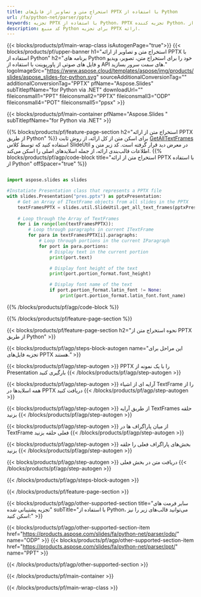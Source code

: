 ```yaml
---
title: استخراج متن و تصاویر از فایل‌های PPTX با استفاده از Python
url: /fa/python-net/parser/pptx/
keywords: تجزیه PPTX با استفاده از Python، PPTX تجزیه کننده Python، استخراج داده ها از PPTX در Python، استخراج متن از PPTX با استفاده از Python، استخراج تصاویر از PPTX با استفاده از Python
description: کد منبع Python برای تجزیه PPTX ارائه.
---
```


{{< blocks/products/pf/main-wrap-class isAutogenPage="true">}}
{{< blocks/products/pf/upper-banner h1="استخراج متن و تصاویر از ارائه PPTX با استفاده از Python" h2="برنامه های Python خود را برای استخراج متن، تصویر، ویدیو و فایل های صوتی از پاورپوینت با استفاده از API های سمت سرور بسازید." logoImageSrc="https://www.aspose.cloud/templates/aspose/img/products/slides/aspose_slides-for-python.svg" sourceAdditionalConversionTag="" additionalConversionTag="PPTX" pfName="Aspose.Slides" subTitlepfName="for Python via .NET" downloadUrl="" fileiconsmall1="PPT" fileiconsmall2="PPTX" fileiconsmall3="ODP" fileiconsmall4="POT" fileiconsmall5="ppsx" >}}

{{< blocks/products/pf/main-container pfName="Aspose.Slides " subTitlepfName="for Python via .NET" >}}

{{% blocks/products/pf/feature-page-section  h2="استخراج متن از ارائه PPTX از طریق Python" %}}
برای اسکن متن از کل ارائه، از روش ثابت [GetAllTextFrames](https://reference.aspose.com/slides/python-net/aspose.slides.util/slideutil/) استفاده کنید که توسط کلاس SlideUtil در معرض دید قرار گرفته است. کد زیر متن و اطلاعات قالب‌بندی ارائه، از جمله اسلایدهای اصلی را اسکن می‌کند.
{{% blocks/products/pf/agp/code-block title="استخراج متن از ارائه PPTX با استفاده از Python" offSpacer="true" %}}

```py

import aspose.slides as slides

#Instatiate Presentation class that represents a PPTX file
with slides.Presentation("pres.pptx") as pptxPresentation:
    # Get an Array of ITextFrame objects from all slides in the PPTX
    textFramesPPTX = slides.util.SlideUtil.get_all_text_frames(pptxPresentation, True)
    
    # Loop through the Array of TextFrames
    for i in range(len(textFramesPPTX)):
	    # Loop through paragraphs in current ITextFrame
        for para in textFramesPPTX[i].paragraphs:
            # Loop through portions in the current IParagraph
            for port in para.portions:
			    # Display text in the current portion
                print(port.text)

    			# Display font height of the text
                print(port.portion_format.font_height)

			    # Display font name of the text
                if port.portion_format.latin_font != None:
                    print(port.portion_format.latin_font.font_name)
```

{{% /blocks/products/pf/agp/code-block %}}

{{% /blocks/products/pf/feature-page-section %}}

{{< blocks/products/pf/feature-page-section  h2="نحوه استخراج متن از PPTX از طریق Python" >}}

{{< blocks/products/pf/agp/steps-block-autogen name="این مراحل برای تجزیه فایل‌های PPTX هستند." >}}

{{< blocks/products/pf/agp/step-autogen >}}
PPTX را با یک نمونه از Presentation بارگیری کنید
{{< /blocks/products/pf/agp/step-autogen >}}

{{< blocks/products/pf/agp/step-autogen >}}
آرایه ای از اشیاء TextFrame را از همه اسلایدها در PPTX دریافت کنید
{{< /blocks/products/pf/agp/step-autogen >}}

{{< blocks/products/pf/agp/step-autogen >}}
از طریق آرایه TextFrames حلقه بزنید
{{< /blocks/products/pf/agp/step-autogen >}}

{{< blocks/products/pf/agp/step-autogen >}}
از میان پاراگراف ها در TextFrame فعلی حلقه بزنید
{{< /blocks/products/pf/agp/step-autogen >}}

{{< blocks/products/pf/agp/step-autogen >}}
بخش‌های پاراگراف فعلی را حلقه بزنید
{{< /blocks/products/pf/agp/step-autogen >}}

{{< blocks/products/pf/agp/step-autogen >}}
دریافت متن در بخش فعلی
{{< /blocks/products/pf/agp/step-autogen >}}

{{< /blocks/products/pf/agp/steps-block-autogen >}}

{{< /blocks/products/pf/feature-page-section >}}

{{< blocks/products/pf/agp/other-supported-section title="سایر فرمت های تجزیه پشتیبانی شده" subTitle="با استفاده از Python، می‌توانید قالب‌های زیر را نیز اسکن کنید:" >}}

{{< blocks/products/pf/agp/other-supported-section-item href="https://products.aspose.com/slides/fa/python-net/parser/odp/" name="ODP" >}}
{{< blocks/products/pf/agp/other-supported-section-item href="https://products.aspose.com/slides/fa/python-net/parser/ppt/" name="PPT" >}}


{{< /blocks/products/pf/agp/other-supported-section >}}

{{< /blocks/products/pf/main-container >}}
    
{{< /blocks/products/pf/main-wrap-class >}}